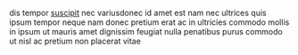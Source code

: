 dis tempor [suscipit](generated_webpages/quisque.md) nec variusdonec id amet est
nam nec ultrices quis ipsum tempor neque nam donec pretium erat ac in ultricies
commodo mollis in ipsum ut mauris amet dignissim feugiat nulla penatibus purus
commodo ut nisl ac pretium non placerat vitae